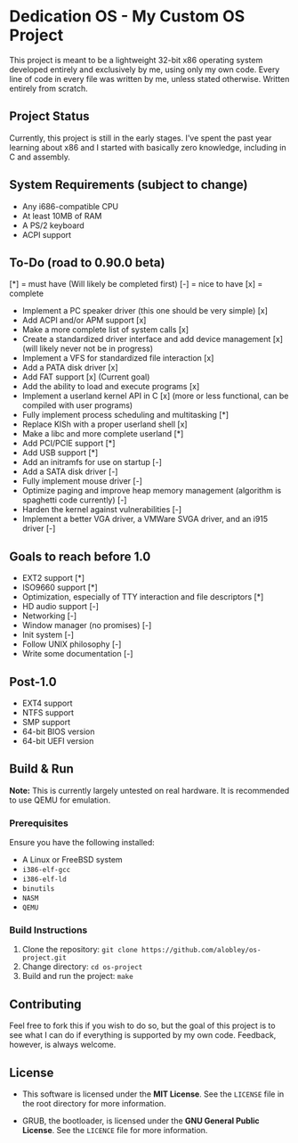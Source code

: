 # Dedication OS - My Custom OS Project

This project is meant to be a lightweight 32-bit x86 operating system developed entirely and exclusively by me, using only my own code. Every line of code in every file was written by me, unless stated otherwise. Written entirely from scratch.

## Project Status
Currently, this project is still in the early stages. I've spent the past year learning about x86 and I started with basically zero knowledge, including in C and assembly.

## System Requirements (subject to change)
- Any i686-compatible CPU
- At least 10MB of RAM
- A PS/2 keyboard
- ACPI support

## To-Do (road to 0.90.0 beta)
[*] = must have (Will likely be completed first)
[-] = nice to have
[x] = complete
- Implement a PC speaker driver (this one should be very simple) [x]
- Add ACPI and/or APM support [x]
- Make a more complete list of system calls [x]
- Create a standardized driver interface and add device management [x] (will likely never not be in progress)
- Implement a VFS for standardized file interaction [x]
- Add a PATA disk driver [x]
- Add FAT support [x] (Current goal)
- Add the ability to load and execute programs [x]
- Implement a userland kernel API in C [x] (more or less functional, can be compiled with user programs)
- Fully implement process scheduling and multitasking [*]
- Replace KISh with a proper userland shell [x]
- Make a libc and more complete userland [*]
- Add PCI/PCIE support [*]
- Add USB support [*]
- Add an initramfs for use on startup [-]
- Add a SATA disk driver [-]
- Fully implement mouse driver [-]
- Optimize paging and improve heap memory management (algorithm is spaghetti code currently) [-]
- Harden the kernel against vulnerabilities [-]
- Implement a better VGA driver, a VMWare SVGA driver, and an i915 driver [-]

## Goals to reach before 1.0
- EXT2 support [*]
- ISO9660 support [*]
- Optimization, especially of TTY interaction and file descriptors [*]
- HD audio support [-]
- Networking [-]
- Window manager (no promises) [-]
- Init system [-]
- Follow UNIX philosophy [-]
- Write some documentation [-]

## Post-1.0
- EXT4 support
- NTFS support
- SMP support
- 64-bit BIOS version
- 64-bit UEFI version

## Build & Run

**Note:** This is currently largely untested on real hardware. It is recommended to use QEMU for emulation.

### Prerequisites
Ensure you have the following installed:
- A Linux or FreeBSD system
- `i386-elf-gcc`
- `i386-elf-ld`
- `binutils`
- `NASM`
- `QEMU`

### Build Instructions
1. Clone the repository:
   `git clone https://github.com/alobley/os-project.git`
2. Change directory:
    `cd os-project`
3. Build and run the project:
    `make`

## Contributing
Feel free to fork this if you wish to do so, but the goal of this project is to see what I can do if everything is supported by my own code. Feedback, however, is always welcome.

## License
- This software is licensed under the **MIT License**. See the `LICENSE` file in the root directory for more information.

- GRUB, the bootloader, is licensed under the **GNU General Public License**. See the `LICENCE` file for more information.